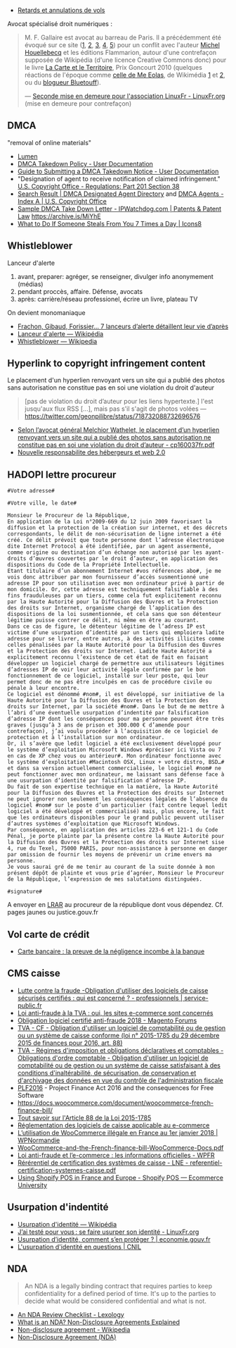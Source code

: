 - [Retards et annulations de vols](../Travel/Travel.md#retards-et-annulations-de-vols)

Avocat spécialisé droit numériques :

> M. F. Gallaire est avocat au barreau de Paris. Il a précédemment été évoqué sur ce site ([1](http://linuxfr.org/news/random-029-4-d%C3%A9cembre-2010), [2](http://linuxfr.org/users/zenitram/journaux/jai-raison-mais-je-ne-ferai-pas-valider-mon-raisonnement), [3](http://linuxfr.org/users/zandu/journaux/le-goncourt-en-cc-by-sa), [4](http://linuxfr.org/users/farvardin/journaux/mont%C3%A9e-en-puissance-de-txt2tags), [5](http://linuxfr.org/users/julo4lfr/journaux/grippe-g)) pour un conflit avec l'auteur [Michel Houellebecq](https://fr.wikipedia.org/wiki/Michel_Houellebecq) et les éditions Flammarion, autour d'une contrefaçon supposée de Wikipédia (d'une licence Creative Commons donc) pour le livre [La Carte et le Territoire](https://fr.wikipedia.org/wiki/La_Carte_et_le_Territoire), Prix Goncourt 2010 (quelques réactions de l'époque comme [celle de Me Eolas](http://www.maitre-eolas.fr/post/2010/12/26/Lrsquo%3Baffaire-ldquo%3Bla-carte-et-le-territoirerdquo%3B), de Wikimédia [1](https://www.wikimedia.fr/2010/11/30/wikipedia-michel-houellebecq-et-le-droit-dauteur/) et [2](https://www.wikimedia.fr/2011/05/18/wikipedia-et-m-houellebecq-des-nouvelles-et-une-avancee/), ou du [blogueur Bluetouff](https://bluetouff.com/?p=6839)).
>
> — [Seconde mise en demeure pour l'association LinuxFr - LinuxFr.org](https://linuxfr.org/news/seconde-mise-en-demeure-pour-l-association-linuxfr) (mise en demeure pour contrefaçon)

## DMCA

"removal of online materials"

- [Lumen](https://www.lumendatabase.org/)
- [DMCA Takedown Policy - User Documentation](https://help.github.com/articles/dmca-takedown-policy/)
- [Guide to Submitting a DMCA Takedown Notice - User Documentation](https://help.github.com/articles/guide-to-submitting-a-dmca-takedown-notice/)
- "Designation of agent to receive notification of claimed infringement." [U.S. Copyright Office - Regulations: Part 201 Section 38](https://www.copyright.gov/title37/201/37cfr201-38.html)
- [Search Result | DMCA Designated Agent Directory](https://dmca.copyright.gov/osp/) and [DMCA Agents - Index A | U.S. Copyright Office](https://www.copyright.gov/onlinesp/list/a_agents.html)
- [Sample DMCA Take Down Letter - IPWatchdog.com | Patents & Patent Law](http://www.ipwatchdog.com/2009/07/06/sample-dmca-take-down-letter/) https://archive.is/MiYhE
- [What to Do If Someone Steals From You 7 Times a Day | Icons8](https://icons8.com/articles/what-to-do-if-someone-steals-from-you-7-times-a-day/)

## Whistleblower

Lanceur d'alerte

1. avant, preparer: agréger, se renseigner, divulger info anonymement (médias)
2. pendant proccès, affaire. Défense, avocats
3. après: carrière/réseau professionel, écrire un livre, plateau TV

On devient monomaniaque

- [Frachon, Gibaud, Forissier... 7 lanceurs d’alerte détaillent leur vie d’après](http://www.lemonde.fr/societe/article/2016/05/03/frachon-gibaud-forissier-sept-lanceurs-d-alerte-detaillent-leur-vie-d-apres_4912870_3224.html)
- [Lanceur d'alerte — Wikipédia](https://fr.wikipedia.org/wiki/Lanceur_d%27alerte)
- [Whistleblower — Wikipedia](https://en.wikipedia.org/wiki/Whistleblower)

## Hyperlink to copyright infringement content

Le placement d'un hyperlien renvoyant vers un site qui a publié des photos sans autorisation ne constitue pas en soi une violation du droit d'auteur

> [pas de violation du droit d’auteur pour les liens hypertexte.] l'est jusqu'aux flux RSS [...], mais pas s'il s'agit de photos volées
— https://twitter.com/geonpilibre/status/718732088732696576

- [Selon l’avocat général Melchior Wathelet, le placement d’un hyperlien renvoyant vers un site qui a publié des photos sans autorisation ne constitue pas en soi une violation du droit d’auteur - cp160037fr.pdf](http://curia.europa.eu/jcms/upload/docs/application/pdf/2016-04/cp160037fr.pdf)
- [Nouvelle responsabilite des hébergeurs et web 2.0](http://www.murielle-cahen.com/publications/p_fluxss.asp)

## HADOPI lettre procureur

	#Votre adresse#

	#Votre ville, le date#

	Monsieur le Procureur de la République,
	En application de la Loi n°2009-669 du 12 juin 2009 favorisant la diffusion et la protection de la création sur internet, et des décrets correspondants, le délit de non-sécurisation de ligne internet a été créé. Ce délit prévoit que toute personne dont l’adresse électronique dite Internet Protocol a été identifiée, par un agent assermenté, comme origine ou destination d’un échange non autorisé par les ayant-droits d’œuvres couvertes par le droit d’auteur, en application des dispositions du Code de la Propriété Intellectuelle.
	Etant titulaire d’un abonnement Internet #vos références abo#, je me vois donc attribuer par mon fournisseur d’accès susmentionné une adresse IP pour son utilisation avec mon ordinateur privé à partir de mon domicile. Or, cette adresse est techniquement falsifiable à des fins frauduleuses par un tiers, comme cela fut explicitement reconnu par la Haute Autorité pour la Diffusion des Œuvres et la Protection des droits sur Internet, organisme chargé de l’application des dispositions de la loi susmentionnée, et cela sans que son détenteur légitime puisse contrer ce délit, ni même en être au courant.
	Dans ce cas de figure, le détenteur légitime de l’adress IP est victime d’une usurpation d’identité par un tiers qui emploiera ladite adresse pour se livrer, entre autres, à des activités illicites comme celles pénalisées par la Haute Autorité pour la Diffusion des Œuvres et la Protection des droits sur Internet. Ladite Haute Autorité a explicitement reconnu l’existence de cet état de fait en faisant développer un logiciel chargé de permettre aux utilisateurs légitimes d’adresses IP de voir leur activité légale confirmée par le bon fonctionnement de ce logiciel, installé sur leur poste, qui leur permet donc de ne pas être inculpés en cas de procédure civile ou pénale à leur encontre.
	Ce logiciel est dénommé #nom#, il est développé, sur initiative de la Haute Autorité pour la Diffusion des Œuvres et la Protection des droits sur Internet, par la société #nom#. Dans le but de me mettre à l’abri d’une éventuelle usurpation d’indentité par falsification d’adresse IP dont les conséquences pour ma personne peuvent être très graves (jusqu’à 3 ans de prison et 300.000 € d’amende pour contrefaçon), j’ai voulu procéder à l’acquisition de ce logiciel de protection et à l’installation sur mon ordinateur.
	Or, il s’avère que ledit logiciel a été exclusivement développé pour le système d’exploitation Microsoft Windows #préciser ici Vista ou 7 en cas de XP chez vous ou antérieur#. Mon ordinateur fonctionne avec le système d’exploitation #Macintosh OSX, Linux + votre distro, BSD…# et dans sa version actuellement commercialisée, le logiciel #nom# ne peut fonctionner avec mon ordinateur, me laissant sans défense face à une usurpation d’identité par falsification d’adresse IP.
	Du fait de son expertise technique en la matière, la Haute Autorité pour la Diffusion des Œuvres et la Protection des droits sur Internet ne peut ignorer non seulement les conséquences légales de l’absence du logiciel #nom# sur le poste d’un particulier (fait contre lequel ledit logiciel a été développé et commercialisé) mais, plus encore, le fait que les ordinateurs disponibles pour le grand public peuvent utiliser d’autres systèmes d’exploitation que Microsoft Windows.
	Par conséquence, en application des articles 223-6 et 121-1 du Code Pénal, je porte plainte par la présente contre la Haute Autorité pour la Diffusion des Œuvres et la Protection des droits sur Internet sise 4, rue du Texel, 75000 PARIS, pour non-assistance à personne en danger par omission de fournir les moyens de prévenir un crime envers ma personne.
	Je vous saurai gré de me tenir au courant de la suite donnée à mon présent dépôt de plainte et vous prie d’agréer, Monsieur le Procureur de la République, l’expression de mes salutations distinguées.

	#signature#


A envoyer en [LRAR](https://fr.wiktionary.org/wiki/LRAR) au procureur de la république dont vous dépendez. Cf. pages jaunes ou justice.gouv.fr

## Vol carte de crédit

- [Carte bancaire : la preuve de la négligence incombe à la banque](http://www.usine-digitale.fr/article/carte-bancaire-la-preuve-de-la-negligence-incombe-a-la-banque.N506969)

## CMS caisse

- [Lutte contre la fraude -Obligation d'utiliser des logiciels de caisse sécurisés certifiés : qui est concerné ? - professionnels | service-public.fr](https://www.service-public.fr/professionnels-entreprises/actualites/A12301)
- [Loi anti-fraude à la TVA : oui, les sites e-commerce sont concernés](https://www.ovh.com/fr/blog/loi-anti-fraude-tva-sites-ecommerce-concernes/)
- [Obligation logiciel certifié anti-fraude 2018 - Magento Forums](https://community.magento.com/t5/French/Obligation-logiciel-certifi%C3%A9-anti-fraude-2018/td-p/79960)
- [TVA - CF - Obligation d'utiliser un logiciel de comptabilité ou de gestion ou un système de caisse conforme (loi n° 2015-1785 du 29 décembre 2015 de finances pour 2016, art. 88)](http://bofip.impots.gouv.fr/bofip/10693-PGP?branch=2)
- [TVA - Régimes d'imposition et obligations déclaratives et comptables - Obligations d'ordre comptable - Obligation d'utiliser un logiciel de comptabilité ou de gestion ou un système de caisse satisfaisant à des conditions d'inaltérabilité, de sécurisation, de conservation et d'archivage des données en vue du contrôle de l'administration fiscale](http://bofip.impots.gouv.fr/bofip/10691-PGP.html?identifiant=BOI-TVA-DECLA-30-10-30-20160803)
- [PLF2016](https://lite6.framapad.org/p/PLF2016) - Project Finance Act 2016 and the consequences for Free Software
- https://docs.woocommerce.com/document/woocommerce-french-finance-bill/
- [Tout savoir sur l'Article 88 de la Loi 2015-1785](https://www.prestashop.com/fr//blog/dernieres-dispositions-lutte-contre-fraude-TVA-2018)
- [Réglementation des logiciels de caisse applicable au e-commerce](https://www.fevad.com/situation-entreprises-de-e-commerce-face-a-nouvelle-reglementation-conformite-logiciels-de-caisse-1er-janvier-2018/)
- [L’utilisation de WooCommerce illégale en France au 1er janvier 2018 | WPNormandie](https://www.wpnormandie.fr/lutilisation-de-woocommerce-illegale-en-france-au-1er-janvier-2018/)
- [WooCommerce-and-the-French-finance-bill-WooCommerce-Docs.pdf](https://www.wpnormandie.fr/wp-content/uploads/2017/12/WooCommerce-and-the-French-finance-bill-WooCommerce-Docs.pdf)
- [Loi anti-fraude et l’e-commerce : les informations officielles - WPFR](https://wpfr.net/loi-anti-fraude-et-le-commerce-les-informations-officielles/)
- [Rérérentiel de certification des systèmes de caisse - LNE - referentiel-certification-systemes-caisse.pdf](https://www.lne.fr/sites/default/files/bloc-telecharger/referentiel-certification-systemes-caisse.pdf)
- [Using Shopify POS in France and Europe - Shopify POS — Ecommerce University](https://ecommerce.shopify.com/c/shopify-point-of-sale/t/using-shopify-pos-in-france-and-europe-342848)

## Usurpation d'indentité

- [Usurpation d'identité — Wikipédia](https://fr.wikipedia.org/wiki/Usurpation_d%27identit%C3%A9)
- [J’ai testé pour vous : se faire usurper son identité - LinuxFr.org](https://linuxfr.org/users/malizor/journaux/j-ai-teste-pour-vous-se-faire-usurper-son-identite)
- [Usurpation d’identité, comment s’en protéger ? | economie.gouv.fr](https://www.economie.gouv.fr/particuliers/protection-usurpation-identite)
- [L'usurpation d'identité en questions | CNIL](https://www.cnil.fr/fr/lusurpation-didentite-en-questions)

## NDA

> An NDA is a legally binding contract that requires parties to keep confidentiality for a defined period of time. It's up to the parties to decide what would be considered confidential and what is not.

- [An NDA Review Checklist - Lexology](https://web.archive.org/web/20201210223435/https://www.lexology.com/library/detail.aspx?g=84c8bc85-10ed-4f4c-bc57-b5ac3e64042b)
- [What is an NDA? Non-Disclosure Agreements Explained](https://legaltemplates.net/resources/business/what-is-nda/)
- [Non-disclosure agreement - Wikipedia](https://en.wikipedia.org/wiki/Non-disclosure_agreement)
- [Non-Disclosure Agreement (NDA)](https://www.contractstandards.com/public/Contracts/nondisclosure-agreement)
